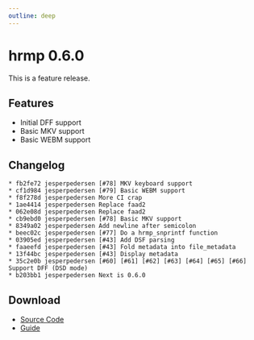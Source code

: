```yaml
---
outline: deep
---
```


# hrmp 0.6.0

This is a feature release.

## Features

* Initial DFF support
* Basic MKV support
* Basic WEBM support


## Changelog

```
* fb2fe72 jesperpedersen [#78] MKV keyboard support
* cf1d984 jesperpedersen [#79] Basic WEBM support
* f8f278d jesperpedersen More CI crap
* 1ae4414 jesperpedersen Replace faad2
* 062e08d jesperpedersen Replace faad2
* cb9ebd0 jesperpedersen [#78] Basic MKV support
* 8349a02 jesperpedersen Add newline after semicolon
* beec02c jesperpedersen [#77] Do a hrmp_snprintf function
* 03905ed jesperpedersen [#43] Add DSF parsing
* faaeefd jesperpedersen [#43] Fold metadata into file_metadata
* 13f44bc jesperpedersen [#43] Display metadata
* 35c2e0b jesperpedersen [#60] [#61] [#62] [#63] [#64] [#65] [#66] Support DFF (DSD mode)
* b203bb1 jesperpedersen Next is 0.6.0
```

## Download

- [Source Code](https://github.com/HighResMusicPlayer/hrmp/releases/download/0.6.0/hrmp-0.6.0.tar.gz)
- [Guide](https://github.com/HighResMusicPlayer/hrmp/releases/download/0.6.0/hrmp-en.pdf)
